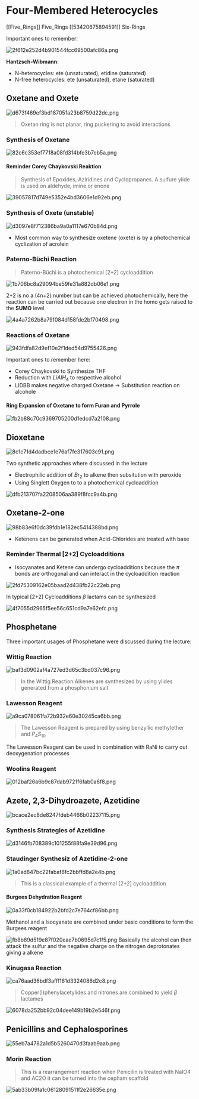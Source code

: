 # Four-Membered Heterocycles

[[Five_Rings]] Five_Rings
[[53420675894591]] Six-Rings

Important ones to remember:

![2f612e252d4b901544fcc69500afc86a.png](./2f612e252d4b901544fcc69500afc86a.png)

**Hantzsch-Wibmann**: 

+ N-heterocycles: ete (unsaturated), etidine (saturated)
+ N-free heterocycles: ete (unsaturated), etane (saturated)

## Oxetane and Oxete

![d673f469ef3bd187051a23b8759d22dc.png](./d673f469ef3bd187051a23b8759d22dc.png)

> Oxetan ring is not planar, ring puckering to avoid interactions

### Synthesis of Oxetane

![82c6c353ef7718a08fd314bfe3b7eb5a.png](./82c6c353ef7718a08fd314bfe3b7eb5a.png)

#### Reminder Corey Chaykovski Reaktion

> Synthesis of Epoxides, Aziridines and Cyclopropanes. A sulfure ylide is used on aldehyde, imine or enone

![39057817d749e5352e4bd3606e1d92eb.png](./39057817d749e5352e4bd3606e1d92eb.png)

### Synthesis of Oxete (unstable)

![d3097e8f712386ba9a0a1117e670b84d.png](./d3097e8f712386ba9a0a1117e670b84d.png)

+ Most common way to synthesize oxetene (oxete) is by a photochemical cyclization of acrolein


### Paterno-Büchi Reaction 

> Paterno-Büchi is a photochemical [2+2] cycloaddition 

![1b706bc8a29094be59fe31a882db06e1.png](./1b706bc8a29094be59fe31a882db06e1.png)

2+2 is no a (4n+2) number but can be achieved photochemically, here the reaction can be carried out because one electron in the homo gets raised to the **SUMO** level

![4a4a7262b8a79f084d158fde2bf70498.png](./4a4a7262b8a79f084d158fde2bf70498.png)

### Reactions of Oxetane

![943fdfa82d9ef10e2f1ded54d9755426.png](./943fdfa82d9ef10e2f1ded54d9755426.png)

Important ones to remember here:

+ Corey Chaykovski to Synthesize THF
+ Reduction with $LiAlH_4$ to respective alcohol
+ LIDBB makes negative charged Oxetane → Substitution reaction on alcohole

#### Ring Expansion of Oxetane to form Furan and Pyrrole

![fb2b88c70c9369705200d1edcd7a2108.png](./fb2b88c70c9369705200d1edcd7a2108.png)

## Dioxetane

![8c1c71d4dadbce1e76af7fe317603c91.png](./8c1c71d4dadbce1e76af7fe317603c91.png)

Two synthetic approaches where discussed in the lecture

+ Electrophilic addition of $Br_2$ to alkene then subsitution with peroxide
+ Using Singlett Oxygen to to a photochemical cycloaddition

![dfb213707fa2208506aa389f8fcc9a4b.png](./dfb213707fa2208506aa389f8fcc9a4b.png)

## Oxetane-2-one

![98b83e6f0dc39fdb1e182ec5414388bd.png](./98b83e6f0dc39fdb1e182ec5414388bd.png)

+ Ketenens can be generated when Acid-Chlorides are treated with base

### Reminder Thermal [2+2] Cycloadditions

+ Isocyanates and Ketene can undergo cycloadditions because the $\pi$ bonds are orthogonal and can interact in the cycloaddition reaction

![2fd75309162e05baad2d438fb22c22eb.png](./2fd75309162e05baad2d438fb22c22eb.png)

In typical [2+2] Cycloadditions $\beta$ lactams can be synthesized

![4f7055d2965f5ee56c651cd9a7e62efc.png](./4f7055d2965f5ee56c651cd9a7e62efc.png)

## Phosphetane

Three important usages of Phosphetane were discussed during the lecture:

### Wittig Reaction

![baf3d0902af4a727ed3d65c3bd037c96.png](./baf3d0902af4a727ed3d65c3bd037c96.png)

> In the Wittig Reaction Alkenes are synthesized by using ylides generated from a phosphonium salt

### Lawesson Reagent

![a9ca078061fa72b932e60e30245ca6bb.png](./a9ca078061fa72b932e60e30245ca6bb.png)

> The Lawesson Reagent is prepared by using benzyllic methylether and $P_4S_{10}$

The Lawesson Reagent can be used in combination with RaNi to carry out deoxygenation processes

### Woolins Reagent

![012baf26a6b9c87dab9721f6fab0a6f8.png](./012baf26a6b9c87dab9721f6fab0a6f8.png)

## Azete, 2,3-Dihydroazete, Azetidine

![bcace2ec8de8247fdeb4466b02237115.png](./bcace2ec8de8247fdeb4466b02237115.png)

### Synthesis Strategies of Azetidine

![d3146fb708389c101255f88fa9e39d96.png](./d3146fb708389c101255f88fa9e39d96.png)

### Staudinger Synthesiz of Azetidine-2-one

![1a0ad847bc22fabaf8fc2bbffd8a2e4b.png](./1a0ad847bc22fabaf8fc2bbffd8a2e4b.png)

> This is a classical example of a thermal [2+2] cycloaddition


#### Burgees Dehydration Reagent

![0a33f0cb184922b2bfd2c7e764cf86bb.png](./0a33f0cb184922b2bfd2c7e764cf86bb.png)

Methanol and a Isocyanate are combined under basic conditions to form the Burgees reagent


![fb8b89d519e87f020eae7b0695d7c1f5.png](./fb8b89d519e87f020eae7b0695d7c1f5.png)
Basically the alcohol can then attack the sulfur and the negative charge on the nitrogen deprotonates giving a alkene

### Kinugasa Reaction

![ca76aad36bdf3afff161d3324086d2c8.png](./ca76aad36bdf3afff161d3324086d2c8.png)

> Copper(I)phenylacetylides and nitrones are combined to yield $\beta$ lactames

![6078da252bb92c04dee149b19b2e546f.png](./6078da252bb92c04dee149b19b2e546f.png)

## Penicillins and Cephalosporines

![55eb7a4782a1d5b5260470d3faab9aab.png](./55eb7a4782a1d5b5260470d3faab9aab.png)


### Morin Reaction

> This is a rearrangement reaction when Penicilin is treated with NaIO4 and AC2O it can be turned into the cepham scaffold


 ![5ab33b09fa1c06128091511f2e26635e.png](./5ab33b09fa1c06128091511f2e26635e.png)

